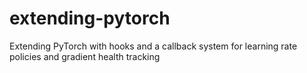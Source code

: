 # extending-pytorch
Extending PyTorch with hooks and a callback system for learning rate policies and gradient health tracking
